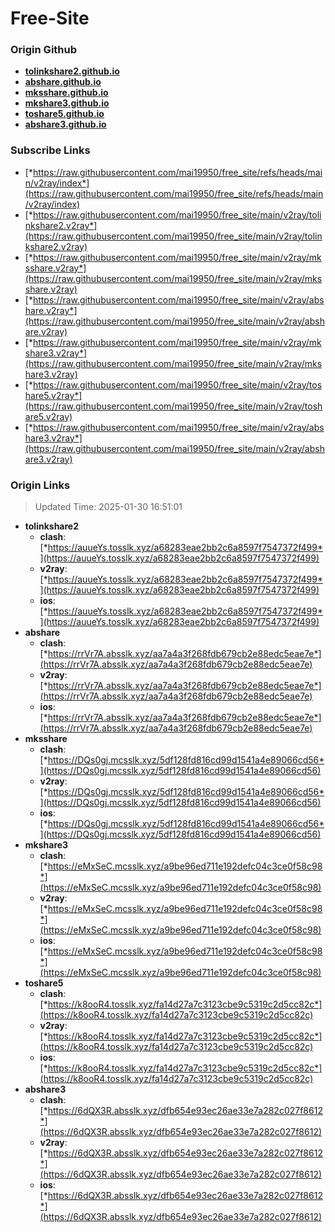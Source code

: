 # Free-Site

### Origin Github

- [**tolinkshare2.github.io**](https://github.com/tolinkshare2/tolinkshare2.github.io)
- [**abshare.github.io**](https://github.com/abshare/abshare.github.io)
- [**mksshare.github.io**](https://github.com/mksshare/mksshare.github.io)
- [**mkshare3.github.io**](https://github.com/mkshare3/mkshare3.github.io)
- [**toshare5.github.io**](https://github.com/toshare5/toshare5.github.io)
- [**abshare3.github.io**](https://github.com/abshare3/abshare3.github.io)

### Subscribe Links

- [*https://raw.githubusercontent.com/mai19950/free_site/refs/heads/main/v2ray/index*](https://raw.githubusercontent.com/mai19950/free_site/refs/heads/main/v2ray/index)
- [*https://raw.githubusercontent.com/mai19950/free_site/main/v2ray/tolinkshare2.v2ray*](https://raw.githubusercontent.com/mai19950/free_site/main/v2ray/tolinkshare2.v2ray)
- [*https://raw.githubusercontent.com/mai19950/free_site/main/v2ray/mksshare.v2ray*](https://raw.githubusercontent.com/mai19950/free_site/main/v2ray/mksshare.v2ray)
- [*https://raw.githubusercontent.com/mai19950/free_site/main/v2ray/abshare.v2ray*](https://raw.githubusercontent.com/mai19950/free_site/main/v2ray/abshare.v2ray)
- [*https://raw.githubusercontent.com/mai19950/free_site/main/v2ray/mkshare3.v2ray*](https://raw.githubusercontent.com/mai19950/free_site/main/v2ray/mkshare3.v2ray)
- [*https://raw.githubusercontent.com/mai19950/free_site/main/v2ray/toshare5.v2ray*](https://raw.githubusercontent.com/mai19950/free_site/main/v2ray/toshare5.v2ray)
- [*https://raw.githubusercontent.com/mai19950/free_site/main/v2ray/abshare3.v2ray*](https://raw.githubusercontent.com/mai19950/free_site/main/v2ray/abshare3.v2ray)

### Origin Links

> Updated Time: 2025-01-30 16:51:01

- **tolinkshare2**
  - **clash**: [*https://auueYs.tosslk.xyz/a68283eae2bb2c6a8597f7547372f499*](https://auueYs.tosslk.xyz/a68283eae2bb2c6a8597f7547372f499)
  - **v2ray**: [*https://auueYs.tosslk.xyz/a68283eae2bb2c6a8597f7547372f499*](https://auueYs.tosslk.xyz/a68283eae2bb2c6a8597f7547372f499)
  - **ios**: [*https://auueYs.tosslk.xyz/a68283eae2bb2c6a8597f7547372f499*](https://auueYs.tosslk.xyz/a68283eae2bb2c6a8597f7547372f499)
- **abshare**
  - **clash**: [*https://rrVr7A.absslk.xyz/aa7a4a3f268fdb679cb2e88edc5eae7e*](https://rrVr7A.absslk.xyz/aa7a4a3f268fdb679cb2e88edc5eae7e)
  - **v2ray**: [*https://rrVr7A.absslk.xyz/aa7a4a3f268fdb679cb2e88edc5eae7e*](https://rrVr7A.absslk.xyz/aa7a4a3f268fdb679cb2e88edc5eae7e)
  - **ios**: [*https://rrVr7A.absslk.xyz/aa7a4a3f268fdb679cb2e88edc5eae7e*](https://rrVr7A.absslk.xyz/aa7a4a3f268fdb679cb2e88edc5eae7e)
- **mksshare**
  - **clash**: [*https://DQs0gj.mcsslk.xyz/5df128fd816cd99d1541a4e89066cd56*](https://DQs0gj.mcsslk.xyz/5df128fd816cd99d1541a4e89066cd56)
  - **v2ray**: [*https://DQs0gj.mcsslk.xyz/5df128fd816cd99d1541a4e89066cd56*](https://DQs0gj.mcsslk.xyz/5df128fd816cd99d1541a4e89066cd56)
  - **ios**: [*https://DQs0gj.mcsslk.xyz/5df128fd816cd99d1541a4e89066cd56*](https://DQs0gj.mcsslk.xyz/5df128fd816cd99d1541a4e89066cd56)
- **mkshare3**
  - **clash**: [*https://eMxSeC.mcsslk.xyz/a9be96ed711e192defc04c3ce0f58c98*](https://eMxSeC.mcsslk.xyz/a9be96ed711e192defc04c3ce0f58c98)
  - **v2ray**: [*https://eMxSeC.mcsslk.xyz/a9be96ed711e192defc04c3ce0f58c98*](https://eMxSeC.mcsslk.xyz/a9be96ed711e192defc04c3ce0f58c98)
  - **ios**: [*https://eMxSeC.mcsslk.xyz/a9be96ed711e192defc04c3ce0f58c98*](https://eMxSeC.mcsslk.xyz/a9be96ed711e192defc04c3ce0f58c98)
- **toshare5**
  - **clash**: [*https://k8ooR4.tosslk.xyz/fa14d27a7c3123cbe9c5319c2d5cc82c*](https://k8ooR4.tosslk.xyz/fa14d27a7c3123cbe9c5319c2d5cc82c)
  - **v2ray**: [*https://k8ooR4.tosslk.xyz/fa14d27a7c3123cbe9c5319c2d5cc82c*](https://k8ooR4.tosslk.xyz/fa14d27a7c3123cbe9c5319c2d5cc82c)
  - **ios**: [*https://k8ooR4.tosslk.xyz/fa14d27a7c3123cbe9c5319c2d5cc82c*](https://k8ooR4.tosslk.xyz/fa14d27a7c3123cbe9c5319c2d5cc82c)
- **abshare3**
  - **clash**: [*https://6dQX3R.absslk.xyz/dfb654e93ec26ae33e7a282c027f8612*](https://6dQX3R.absslk.xyz/dfb654e93ec26ae33e7a282c027f8612)
  - **v2ray**: [*https://6dQX3R.absslk.xyz/dfb654e93ec26ae33e7a282c027f8612*](https://6dQX3R.absslk.xyz/dfb654e93ec26ae33e7a282c027f8612)
  - **ios**: [*https://6dQX3R.absslk.xyz/dfb654e93ec26ae33e7a282c027f8612*](https://6dQX3R.absslk.xyz/dfb654e93ec26ae33e7a282c027f8612)
